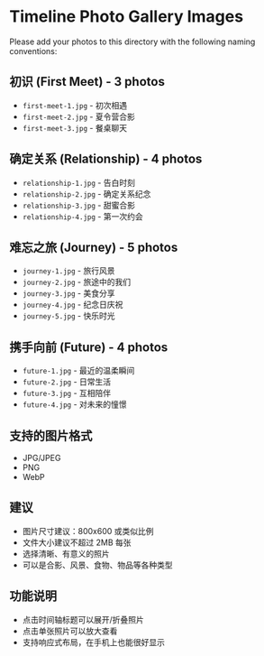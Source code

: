 # Timeline Photo Gallery Images

Please add your photos to this directory with the following naming conventions:

## 初识 (First Meet) - 3 photos
- `first-meet-1.jpg` - 初次相遇
- `first-meet-2.jpg` - 夏令营合影
- `first-meet-3.jpg` - 餐桌聊天

## 确定关系 (Relationship) - 4 photos
- `relationship-1.jpg` - 告白时刻
- `relationship-2.jpg` - 确定关系纪念
- `relationship-3.jpg` - 甜蜜合影
- `relationship-4.jpg` - 第一次约会

## 难忘之旅 (Journey) - 5 photos
- `journey-1.jpg` - 旅行风景
- `journey-2.jpg` - 旅途中的我们
- `journey-3.jpg` - 美食分享
- `journey-4.jpg` - 纪念日庆祝
- `journey-5.jpg` - 快乐时光

## 携手向前 (Future) - 4 photos
- `future-1.jpg` - 最近的温柔瞬间
- `future-2.jpg` - 日常生活
- `future-3.jpg` - 互相陪伴
- `future-4.jpg` - 对未来的憧憬

## 支持的图片格式
- JPG/JPEG
- PNG
- WebP

## 建议
- 图片尺寸建议：800x600 或类似比例
- 文件大小建议不超过 2MB 每张
- 选择清晰、有意义的照片
- 可以是合影、风景、食物、物品等各种类型

## 功能说明
- 点击时间轴标题可以展开/折叠照片
- 点击单张照片可以放大查看
- 支持响应式布局，在手机上也能很好显示